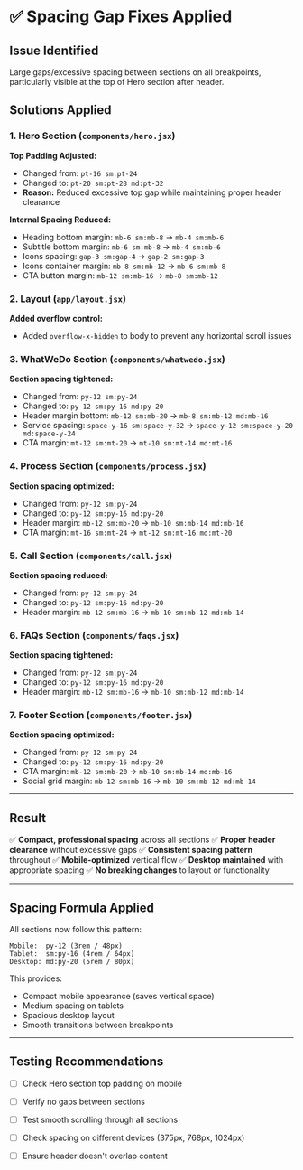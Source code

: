 # ✅ Spacing Gap Fixes Applied

## Issue Identified
Large gaps/excessive spacing between sections on all breakpoints, particularly visible at the top of Hero section after header.

## Solutions Applied

### 1. Hero Section (`components/hero.jsx`)
**Top Padding Adjusted:**
- Changed from: `pt-16 sm:pt-24` 
- Changed to: `pt-20 sm:pt-28 md:pt-32`
- **Reason:** Reduced excessive top gap while maintaining proper header clearance

**Internal Spacing Reduced:**
- Heading bottom margin: `mb-6 sm:mb-8` → `mb-4 sm:mb-6`
- Subtitle bottom margin: `mb-6 sm:mb-8` → `mb-4 sm:mb-6`
- Icons spacing: `gap-3 sm:gap-4` → `gap-2 sm:gap-3`
- Icons container margin: `mb-8 sm:mb-12` → `mb-6 sm:mb-8`
- CTA button margin: `mb-12 sm:mb-16` → `mb-8 sm:mb-12`

### 2. Layout (`app/layout.jsx`)
**Added overflow control:**
- Added `overflow-x-hidden` to body to prevent any horizontal scroll issues

### 3. WhatWeDo Section (`components/whatwedo.jsx`)
**Section spacing tightened:**
- Changed from: `py-12 sm:py-24`
- Changed to: `py-12 sm:py-16 md:py-20`
- Header margin bottom: `mb-12 sm:mb-20` → `mb-8 sm:mb-12 md:mb-16`
- Service spacing: `space-y-16 sm:space-y-32` → `space-y-12 sm:space-y-20 md:space-y-24`
- CTA margin: `mt-12 sm:mt-20` → `mt-10 sm:mt-14 md:mt-16`

### 4. Process Section (`components/process.jsx`)
**Section spacing optimized:**
- Changed from: `py-12 sm:py-24`
- Changed to: `py-12 sm:py-16 md:py-20`
- Header margin: `mb-12 sm:mb-20` → `mb-10 sm:mb-14 md:mb-16`
- CTA margin: `mt-16 sm:mt-24` → `mt-12 sm:mt-16 md:mt-20`

### 5. Call Section (`components/call.jsx`)
**Section spacing reduced:**
- Changed from: `py-12 sm:py-24`
- Changed to: `py-12 sm:py-16 md:py-20`
- Header margin: `mb-12 sm:mb-16` → `mb-10 sm:mb-12 md:mb-14`

### 6. FAQs Section (`components/faqs.jsx`)
**Section spacing tightened:**
- Changed from: `py-12 sm:py-24`
- Changed to: `py-12 sm:py-16 md:py-20`
- Header margin: `mb-12 sm:mb-16` → `mb-10 sm:mb-12 md:mb-14`

### 7. Footer Section (`components/footer.jsx`)
**Section spacing optimized:**
- Changed from: `py-12 sm:py-24`
- Changed to: `py-12 sm:py-16 md:py-20`
- CTA margin: `mb-12 sm:mb-20` → `mb-10 sm:mb-14 md:mb-16`
- Social grid margin: `mb-12 sm:mb-16` → `mb-10 sm:mb-12 md:mb-14`

---

## Result

✅ **Compact, professional spacing** across all sections
✅ **Proper header clearance** without excessive gaps
✅ **Consistent spacing pattern** throughout
✅ **Mobile-optimized** vertical flow
✅ **Desktop maintained** with appropriate spacing
✅ **No breaking changes** to layout or functionality

---

## Spacing Formula Applied

All sections now follow this pattern:

```
Mobile:  py-12 (3rem / 48px)
Tablet:  sm:py-16 (4rem / 64px)
Desktop: md:py-20 (5rem / 80px)
```

This provides:
- Compact mobile appearance (saves vertical space)
- Medium spacing on tablets
- Spacious desktop layout
- Smooth transitions between breakpoints

---

## Testing Recommendations

- [ ] Check Hero section top padding on mobile
- [ ] Verify no gaps between sections
- [ ] Test smooth scrolling through all sections
- [ ] Check spacing on different devices (375px, 768px, 1024px)
- [ ] Ensure header doesn't overlap content

